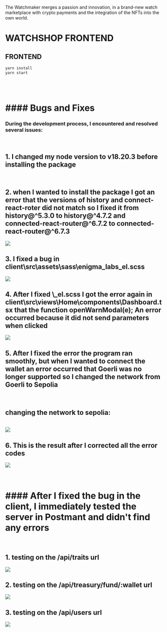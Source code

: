 The Watchmaker merges a passion and innovation, in a brand-new watch marketplace with crypto payments and the integration of the NFTs into the own world.

# WATCHSHOP FRONTEND

## FRONTEND

```bash
yarn install
yarn start
```

<br/>
<br/>

<h1>#### Bugs and Fixes</h1>
<h3>During the development process, I encountered and resolved several issues:</h3>
<br/>

<h2>1. I changed my node version to v18.20.3 before installing the package </h2>
<br>

<h2>2. when I wanted to install the package I got an error that the versions of history and connect-react-roter did not match so I fixed it from history@^5.3.0 to history@^4.7.2 and connected-react-router@^6.7.2 to connected- react-router@^6.7.3</h2>
<img src="./src/assets/img-report/change-history-and-connect.png"/>
<br>

<h2>3. I fixed a bug in client\src\assets\sass\enigma_labs_el.scss</h2>
<img src="./src/assets/img-report/resolve-sass-file.png"/>
<br>

<h2> 4. After I fixed \_el.scss I got the error again in client\src\views\Home\components\Dashboard.tsx that the function openWarnModal(e); An error occurred because it did not send parameters when clicked
</h2>
<img src="./src/assets/img-report/resolveWarmOpenModal.png"/>
<br>

<h2>5. After I fixed the error the program ran smoothly, but when I wanted to connect the wallet an error occurred that Goerli was no longer supported so I changed the network from Goerli to Sepolia</h2>
<br>
<h2>changing the network to sepolia: </h2>
<br>
<img src="./src/assets/img-report/change-network-to-sepolia.png"/>
<br>

<h2>6. This is the result after I corrected all the error codes</h2>
<img src="./src/assets/img-report/result-client.png"/>
<br>
<br>
<br>


<h1>#### After I fixed the bug in the client, I immediately tested the server in Postmant and didn't find any errors</h1>
<br>

<h2>1. testing on the /api/traits url</h2>
<img src="./src/assets/img-report/test-server-router-nft.png"/>
<br>

<h2>2. testing on the /api/treasury/fund/:wallet url</h2>
<img src="./src/assets/img-report/test-server-router-treasury.png"/>
<br>

<h2>3. testing on the /api/users url</h2>
<img src="./src/assets/img-report/test-server-router-users.png"/>
<br>
